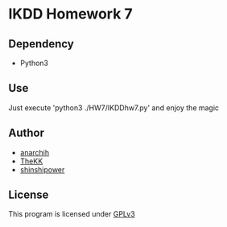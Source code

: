 IKDD Homework 7
===============

Dependency
-------
* Python3

Use
-----
Just execute 'python3 ./HW7/IKDDhw7.py' and enjoy the magic

Author
------
* [anarchih](https://github.com/anarchih)
* [TheKK](https://github.com/thekk)
* [shinshipower](https://github.com/shinshipower)

License
-------
This program is licensed under [GPLv3](http://www.gnu.org/licenses/gpl-3.0.html)

